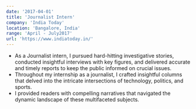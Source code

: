 ```yaml
---
date: '2017-04-01'
title: 'Journalist Intern'
company: 'India Today'
location: 'Bangalore, India'
range: 'April - July2017'
url: 'https://www.indiatoday.in/'
---
```


- As a Journalist intern, I pursued hard-hitting investigative stories, conducted insightful interviews with key figures, and delivered accurate and timely reports to keep the public informed on crucial issues.
- Throughout my internship as a journalist, I crafted insightful columns that delved into the intricate intersections of technology, politics, and sports.
- I provided readers with compelling narratives that navigated the dynamic landscape of these multifaceted subjects.

